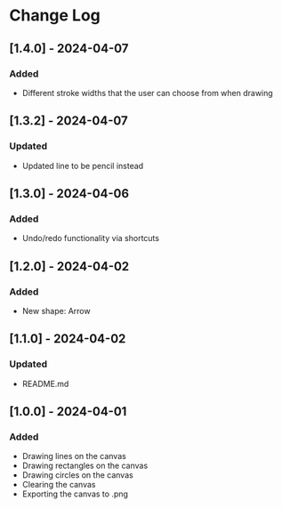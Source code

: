 # Change Log

## [1.4.0] - 2024-04-07

### Added

- Different stroke widths that the user can choose from when drawing

## [1.3.2] - 2024-04-07

### Updated

- Updated line to be pencil instead

## [1.3.0] - 2024-04-06

### Added

- Undo/redo functionality via shortcuts

## [1.2.0] - 2024-04-02

### Added

- New shape: Arrow

## [1.1.0] - 2024-04-02

### Updated

- README.md

## [1.0.0] - 2024-04-01

### Added

- Drawing lines on the canvas
- Drawing rectangles on the canvas
- Drawing circles on the canvas
- Clearing the canvas
- Exporting the canvas to .png
